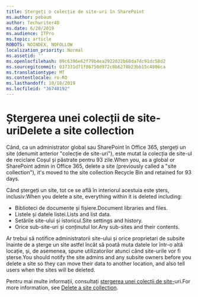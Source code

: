 ```yaml
---
title: Ștergeți o colecție de site-uri în SharePoint
ms.author: pebaum
author: Techwriter40
ms.date: 6/20/2019
ms.audience: ITPro
ms.topic: article
ROBOTS: NOINDEX, NOFOLLOW
localization_priority: Normal
ms.assetid: ''
ms.openlocfilehash: 09c6396e62f79b4ea2922022b60da7dc91dc58d2
ms.sourcegitcommit: 037331d71f06750d972c0b6278b23bb15c4806ca
ms.translationtype: MT
ms.contentlocale: ro-RO
ms.lasthandoff: 10/18/2019
ms.locfileid: "36748192"
---
```

# <a name="delete-a-site-collection"></a><span data-ttu-id="dd0d4-102">Ștergerea unei colecții de site-uri</span><span class="sxs-lookup"><span data-stu-id="dd0d4-102">Delete a site collection</span></span>

<span data-ttu-id="dd0d4-103">Când, ca un administrator global sau SharePoint în Office 365, ștergeți un site (denumit anterior "colecție de site-uri"), este mutat la colecția de site-ul de reciclare Coșul și păstrate pentru 93 zile.</span><span class="sxs-lookup"><span data-stu-id="dd0d4-103">When you, as a global or SharePoint admin in Office 365, delete a site (previously called a "site collection"), it's moved to the site collection Recycle Bin and retained for 93 days.</span></span> 

<span data-ttu-id="dd0d4-104">Când ștergeți un site, tot ce se află în interiorul acestuia este șters, inclusiv:</span><span class="sxs-lookup"><span data-stu-id="dd0d4-104">When you delete a site, everything within it is deleted including:</span></span>

- <span data-ttu-id="dd0d4-105">Biblioteci de documente și fișiere.</span><span class="sxs-lookup"><span data-stu-id="dd0d4-105">Document libraries and files.</span></span>
- <span data-ttu-id="dd0d4-106">Listele și datele listei.</span><span class="sxs-lookup"><span data-stu-id="dd0d4-106">Lists and list data.</span></span>
- <span data-ttu-id="dd0d4-107">Setările site-ului și istoricul.</span><span class="sxs-lookup"><span data-stu-id="dd0d4-107">Site settings and history.</span></span>
- <span data-ttu-id="dd0d4-108">Orice sub-site-uri și conținutul lor.</span><span class="sxs-lookup"><span data-stu-id="dd0d4-108">Any sub-sites and their contents.</span></span>

<span data-ttu-id="dd0d4-109">Ar trebui să notifice administratorii site-ului și orice proprietari de subsite înainte de a șterge un site astfel încât să poată muta datele lor într-o altă locație, și, de asemenea, spune utilizatorilor atunci când site-urile vor fi șterse.</span><span class="sxs-lookup"><span data-stu-id="dd0d4-109">You should notify the site admins and any subsite owners before you delete a site so they can move their data to another location, and also tell users when the sites will be deleted.</span></span> 

<span data-ttu-id="dd0d4-110">Pentru mai multe informații, consultați [ștergerea unei colecții de site-](https://docs.microsoft.com/sharepoint/delete-site-collection)uri.</span><span class="sxs-lookup"><span data-stu-id="dd0d4-110">For more information, see [Delete a site collection](https://docs.microsoft.com/sharepoint/delete-site-collection).</span></span> 